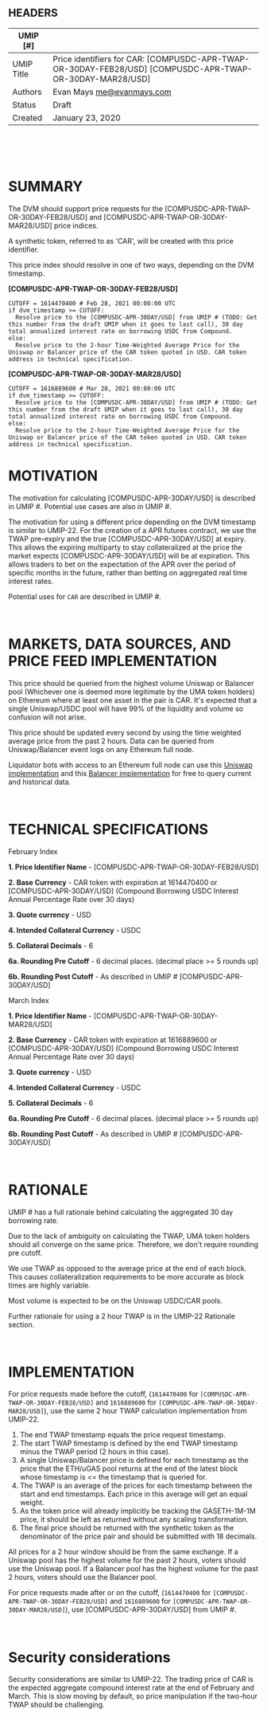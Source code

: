 ## HEADERS
| UMIP [#]     |                                                                                                                                  |
|------------|------------------------------------------------------------------------------------------------------------------------------------------|
| UMIP Title | Price identifiers for CAR: [COMPUSDC-APR-TWAP-OR-30DAY-FEB28/USD] [COMPUSDC-APR-TWAP-OR-30DAY-MAR28/USD]                                                                                                  |
| Authors    | Evan Mays <me@evanmays.com>
| Status     | Draft                                                                                                                                   |
| Created    | January 23, 2020                                                                             
<br>

<br>
<br>

# SUMMARY

The DVM should support price requests for the [COMPUSDC-APR-TWAP-OR-30DAY-FEB28/USD] and [COMPUSDC-APR-TWAP-OR-30DAY-MAR28/USD] price indices.

A synthetic token, referred to as 'CAR', will be created with this price identifier.

This price index should resolve in one of two ways, depending on the DVM timestamp.

**[COMPUSDC-APR-TWAP-OR-30DAY-FEB28/USD]**
```
CUTOFF = 1614470400 # Feb 28, 2021 00:00:00 UTC
if dvm_timestamp >= CUTOFF:
  Resolve price to the [COMPUSDC-APR-30DAY/USD] from UMIP # (TODO: Get this number from the draft UMIP when it goes to last call), 30 day total annualized interest rate on borrowing USDC from Compound.
else:
  Resolve price to the 2-hour Time-Weighted Average Price for the Uniswap or Balancer price of the CAR token quoted in USD. CAR token address in technical specification.
```

**[COMPUSDC-APR-TWAP-OR-30DAY-MAR28/USD]**
```
CUTOFF = 1616889600 # Mar 28, 2021 00:00:00 UTC
if dvm_timestamp >= CUTOFF:
  Resolve price to the [COMPUSDC-APR-30DAY/USD] from UMIP # (TODO: Get this number from the draft UMIP when it goes to last call), 30 day total annualized interest rate on borrowing USDC from Compound.
else:
  Resolve price to the 2-hour Time-Weighted Average Price for the Uniswap or Balancer price of the CAR token quoted in USD. CAR token address in technical specification.
```

# MOTIVATION

The motivation for calculating [COMPUSDC-APR-30DAY/USD] is described in UMIP #. Potential use cases are also in UMIP #.

The motivation for using a different price depending on the DVM timestamp is similar to UMIP-22. For the creation of a APR futures contract, we use the TWAP pre-expiry and the true [COMPUSDC-APR-30DAY/USD] at expiry. This allows the expiring multiparty to stay collateralized at the price the market expects [COMPUSDC-APR-30DAY/USD] will be at expiration. This allows traders to bet on the expectation of the APR over the period of specific months in the future, rather than betting on aggregated real time interest rates.

Potential uses for `CAR` are described in UMIP #.

<br>

# MARKETS, DATA SOURCES, AND PRICE FEED IMPLEMENTATION

This price should be queried from the highest volume Uniswap or Balancer pool (Whichever one is deemed more legitimate by the UMA token holders) on Ethereum where at least one asset in the pair is CAR. It's expected that a single Uniswap/USDC pool will have 99% of the liquidity and volume so confusion will not arise.

This price should be updated every second by using the time weighted average price from the past 2 hours. Data can be queried from Uniswap/Balancer event logs on any Ethereum full node.

Liquidator bots with access to an Ethereum full node can use this [Uniswap implementation](https://github.com/UMAprotocol/protocol/blob/master/packages/financial-templates-lib/src/price-feed/UniswapPriceFeed.js) and this [Balancer implementation](https://github.com/UMAprotocol/protocol/blob/master/packages/financial-templates-lib/src/price-feed/BalancerPriceFeed.js) for free to query current and historical data.

<br>


# TECHNICAL SPECIFICATIONS

February Index

**1. Price Identifier Name** - [COMPUSDC-APR-TWAP-OR-30DAY-FEB28/USD]

**2. Base Currency** - CAR token with expiration at 1614470400 or [COMPUSDC-APR-30DAY/USD] (Compound Borrowing USDC Interest Annual Percentage Rate over 30 days)

**3. Quote currency** - USD

**4. Intended Collateral Currency** - USDC

**5. Collateral Decimals** - 6

**6a. Rounding Pre Cutoff** - 6 decimal places. (decimal place >= 5 rounds up)

**6b. Rounding Post Cutoff** - As described in UMIP # [COMPUSDC-APR-30DAY/USD]

March Index

**1. Price Identifier Name** - [COMPUSDC-APR-TWAP-OR-30DAY-MAR28/USD]

**2. Base Currency** - CAR token with expiration at 1616889600 or [COMPUSDC-APR-30DAY/USD] (Compound Borrowing USDC Interest Annual Percentage Rate over 30 days)

**3. Quote currency** - USD

**4. Intended Collateral Currency** - USDC

**5. Collateral Decimals** - 6

**6a. Rounding Pre Cutoff** - 6 decimal places. (decimal place >= 5 rounds up)

**6b. Rounding Post Cutoff** - As described in UMIP # [COMPUSDC-APR-30DAY/USD]

<br>

# RATIONALE

UMIP # has a full rationale behind calculating the aggregated 30 day borrowing rate.

Due to the lack of ambiguity on calculating the TWAP, UMA token holders should all converge on the same price. Therefore, we don't require rounding pre cutoff.

We use TWAP as opposed to the average price at the end of each block. This causes collateralization requirements to be more accurate as block times are highly variable.

Most volume is expected to be on the Uniswap USDC/CAR pools.

Further rationale for using a 2 hour TWAP is in the UMIP-22 Rationale section.

<br>

# IMPLEMENTATION

For price requests made before the cutoff, (`1614470400` for `[COMPUSDC-APR-TWAP-OR-30DAY-FEB28/USD]` and `1616889600` for `[COMPUSDC-APR-TWAP-OR-30DAY-MAR28/USD]`), use the same 2 hour TWAP calculation implementation from UMIP-22.

1. The end TWAP timestamp equals the price request timestamp.
2. The start TWAP timestamp is defined by the end TWAP timestamp minus the TWAP period (2 hours in this case).
3. A single Uniswap/Balancer price is defined for each timestamp as the price that the ETH/uGAS pool returns at the end of the latest block whose timestamp is <= the timestamp that is queried for.
4. The TWAP is an average of the prices for each timestamp between the start and end timestamps. Each price in this average will get an equal weight.
5. As the token price will already implicitly be tracking the GASETH-1M-1M price, it should be left as returned without any scaling transformation.
6. The final price should be returned with the synthetic token as the denominator of the price pair and should be submitted with 18 decimals.

All prices for a 2 hour window should be from the same exchange. If a Uniswap pool has the highest volume for the past 2 hours, voters should use the Uniswap pool. If a Balancer pool has the highest volume for the past 2 hours, voters should use the Balancer pool.

For price requests made after or on the cutoff, (`1614470400` for `[COMPUSDC-APR-TWAP-OR-30DAY-FEB28/USD]` and `1616889600` for `[COMPUSDC-APR-TWAP-OR-30DAY-MAR28/USD]`), use [COMPUSDC-APR-30DAY/USD] from UMIP #.

<br>

# Security considerations

Security considerations are similar to UMIP-22. The trading price of CAR is the expected aggregate compound interest rate at the end of February and March. This is slow moving by default, so price manipulation if the two-hour TWAP should be challenging.
